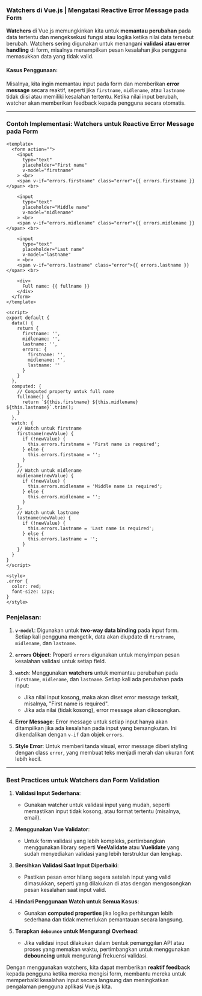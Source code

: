 ### **Watchers di Vue.js | Mengatasi Reactive Error Message pada Form**

**Watchers** di Vue.js memungkinkan kita untuk **memantau perubahan** pada data tertentu dan mengeksekusi fungsi atau logika ketika nilai data tersebut berubah. Watchers sering digunakan untuk menangani **validasi atau error handling** di form, misalnya menampilkan pesan kesalahan jika pengguna memasukkan data yang tidak valid.

#### Kasus Penggunaan:
Misalnya, kita ingin memantau input pada form dan memberikan **error message** secara reaktif, seperti jika `firstname`, `midlename`, atau `lastname` tidak diisi atau memiliki kesalahan tertentu. Ketika nilai input berubah, watcher akan memberikan feedback kepada pengguna secara otomatis.

---

### **Contoh Implementasi: Watchers untuk Reactive Error Message pada Form**

```vue
<template>
  <form action="">
    <input 
      type="text" 
      placeholder="First name" 
      v-model="firstname"
    > <br>
    <span v-if="errors.firstname" class="error">{{ errors.firstname }}</span> <br>

    <input 
      type="text" 
      placeholder="Middle name" 
      v-model="midlename"
    > <br>
    <span v-if="errors.midlename" class="error">{{ errors.midlename }}</span> <br>

    <input 
      type="text" 
      placeholder="Last name" 
      v-model="lastname"
    > <br>
    <span v-if="errors.lastname" class="error">{{ errors.lastname }}</span> <br>

    <div>
      Full name: {{ fullname }}
    </div>
  </form>
</template>

<script>
export default {
  data() {
    return {
      firstname: '',
      midlename: '',
      lastname: '',
      errors: {
        firstname: '',
        midlename: '',
        lastname: ''
      }
    }
  },
  computed: {
    // Computed property untuk full name
    fullname() {
      return `${this.firstname} ${this.midlename} ${this.lastname}`.trim();
    }
  },
  watch: {
    // Watch untuk firstname
    firstname(newValue) {
      if (!newValue) {
        this.errors.firstname = 'First name is required';
      } else {
        this.errors.firstname = '';
      }
    },
    // Watch untuk midlename
    midlename(newValue) {
      if (!newValue) {
        this.errors.midlename = 'Middle name is required';
      } else {
        this.errors.midlename = '';
      }
    },
    // Watch untuk lastname
    lastname(newValue) {
      if (!newValue) {
        this.errors.lastname = 'Last name is required';
      } else {
        this.errors.lastname = '';
      }
    }
  }
}
</script>

<style>
.error {
  color: red;
  font-size: 12px;
}
</style>
```

### **Penjelasan:**

1. **`v-model`**: Digunakan untuk **two-way data binding** pada input form. Setiap kali pengguna mengetik, data akan diupdate di `firstname`, `midlename`, dan `lastname`.
  
2. **`errors` Object**: Properti `errors` digunakan untuk menyimpan pesan kesalahan validasi untuk setiap field.

3. **`watch`**: Menggunakan **watchers** untuk memantau perubahan pada `firstname`, `midlename`, dan `lastname`. Setiap kali ada perubahan pada input:
   - Jika nilai input kosong, maka akan diset error message terkait, misalnya, "First name is required".
   - Jika ada nilai (tidak kosong), error message akan dikosongkan.

4. **Error Message**: Error message untuk setiap input hanya akan ditampilkan jika ada kesalahan pada input yang bersangkutan. Ini dikendalikan dengan `v-if` dan objek `errors`.

5. **Style Error**: Untuk memberi tanda visual, error message diberi styling dengan class `error`, yang membuat teks menjadi merah dan ukuran font lebih kecil.

---

### **Best Practices untuk Watchers dan Form Validation**

1. **Validasi Input Sederhana**:
   - Gunakan watcher untuk validasi input yang mudah, seperti memastikan input tidak kosong, atau format tertentu (misalnya, email).
   
2. **Menggunakan Vue Validator**:
   - Untuk form validasi yang lebih kompleks, pertimbangkan menggunakan library seperti **VeeValidate** atau **Vuelidate** yang sudah menyediakan validasi yang lebih terstruktur dan lengkap.

3. **Bersihkan Validasi Saat Input Diperbaiki**:
   - Pastikan pesan error hilang segera setelah input yang valid dimasukkan, seperti yang dilakukan di atas dengan mengosongkan pesan kesalahan saat input valid.

4. **Hindari Penggunaan Watch untuk Semua Kasus**:
   - Gunakan **computed properties** jika logika perhitungan lebih sederhana dan tidak memerlukan pemantauan secara langsung.

5. **Terapkan `debounce` untuk Mengurangi Overhead**:
   - Jika validasi input dilakukan dalam bentuk pemanggilan API atau proses yang memakan waktu, pertimbangkan untuk menggunakan **debouncing** untuk mengurangi frekuensi validasi.

Dengan menggunakan watchers, kita dapat memberikan **reaktif feedback** kepada pengguna ketika mereka mengisi form, membantu mereka untuk memperbaiki kesalahan input secara langsung dan meningkatkan pengalaman pengguna aplikasi Vue.js kita.